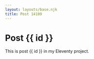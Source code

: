 ```yaml
---
layout: layouts/base.njk
title: Post 14109
---
```


# Post {{ id }}

This is post {{ id }} in my Eleventy project.
